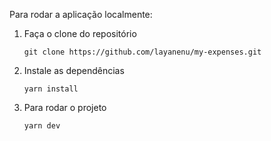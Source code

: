Para rodar a aplicação localmente:
1) Faça o clone do repositório

   ```
   git clone https://github.com/layanenu/my-expenses.git
   ```
2) Instale as dependências

   ```
   yarn install
   ```
3) Para rodar o projeto

   ```
   yarn dev
   ```
